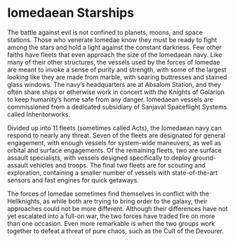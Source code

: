 

# Iomedaean Starships

The battle against evil is not confined to planets, moons, and space stations. Those who venerate Iomedae know they must be ready to fight among the stars and hold a light against the constant darkness. Few other faiths have fleets that even approach the size of the Iomedaean navy. Like many of their other structures, the vessels used by the forces of Iomedae are meant to invoke a sense of purity and strength, with some of the largest looking like they are made from marble, with soaring buttresses and stained glass windows. The navy’s headquarters are at Absalom Station, and they often share ships or otherwise work in concert with the Knights of Golarion to keep humanity’s home safe from any danger. Iomedaean vessels are commissioned from a dedicated subsidiary of Sanjaval Spaceflight Systems called Inheritorworks.  
 
Divided up into 11 fleets (sometimes called Acts), the Iomedaean navy can respond to nearly any threat. Seven of the fleets are designated for general engagement, with enough vessels for system-wide maneuvers, as well as orbital and surface engagements. Of the remaining fleets, two are surface assault specialists, with vessels designed specifically to deploy ground-assault vehicles and troops. The final two fleets are for scouting and exploration, containing a smaller number of vessels with state-of-the-art sensors and fast engines for quick getaways.  
 
The forces of Iomedae sometimes find themselves in conflict with the Hellknights, as while both are trying to bring order to the galaxy, their approaches could not be more different. Although their differences have not yet escalated into a full-on war, the two forces have traded fire on more than one occasion. Even more remarkable is when the two groups work together to defeat a threat of pure chaos, such as the Cult of the Devourer.